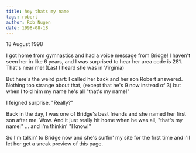 ```yaml
---
title: hey thats my name
tags: robert
author: Rob Nugen
date: 1998-08-18
---
```


<title>Hey that's my name</title>

<p class=date>18 August 1998</p>

<p>I got home from gymnastics and had a voice message from Bridge! I haven't seen her in like 6 years, and I was surprised to hear her area code is 281. That's near me! (Last I heard she was in Virginia)

<p>But here's the weird part: I called her back and her son Robert answered. Nothing too strange about that, (except that he's 9 now instead of 3) but when I told him my name he's all "that's my name!"

<p>I feigned surprise. "Really?"

<p>Back in the day, I was one of Bridge's best friends and she named her first son after me. Wow.  And it just really hit home when he was all, "that's my name!" ... and I'm thinkin' "I know!"

<p>So I'm talkin' to Bridge now and she's surfin' my site for the first time and I'll let her get a sneak preview of this page.
</p>

